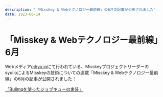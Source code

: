 ```yaml
---
description: '「Misskey & Webテクノロジー最前線」の6月の記事が公開されました'
date: 2023-06-14
---
```


# 「Misskey & Webテクノロジー最前線」6月

Webメディア[gihyo.jp](https://gihyo.jp/)にて行われている、MisskeyプロジェクトリーダーのsyuiloによるMisskeyの技術についての連載「Misskey & Webテクノロジー最前線」の6月の記事が公開されました！

[「Bullmqを使ったジョブキューの実装」](https://gihyo.jp/article/2023/06/misskey-04?summary)
